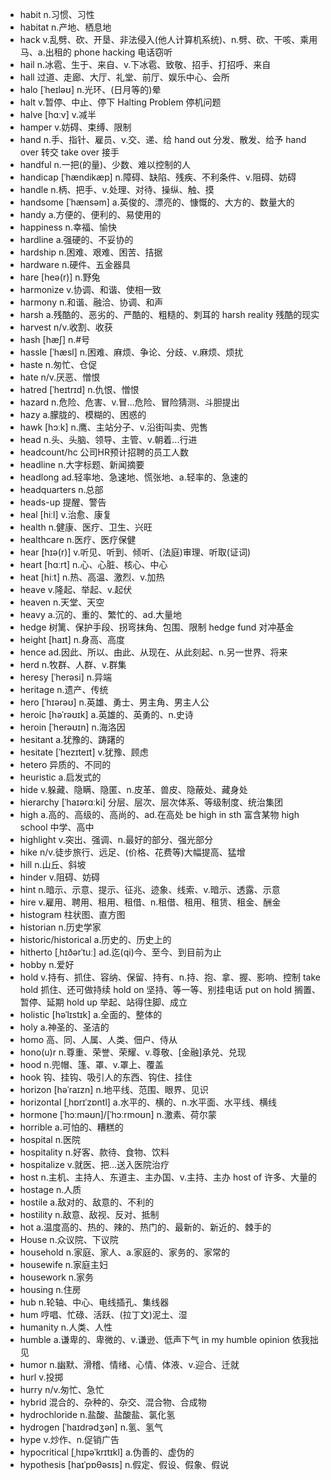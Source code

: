 - habit n.习惯、习性
- habitat n.产地、栖息地
- hack v.乱劈、砍、开垦、非法侵入(他人计算机系统)、n.劈、砍、干咳、乘用马、a.出租的  phone hacking 电话窃听
- hail n.冰雹、生于、来自、v.下冰雹、致敬、招手、打招呼、来自
- hall 过道、走廊、大厅、礼堂、前厅、娱乐中心、会所
- halo [ˈheɪləʊ] n.光环、(日月等的)晕
- halt v.暂停、中止、停下  Halting Problem 停机问题
- halve [hɑːv] v.减半
- hamper v.妨碍、束缚、限制
- hand n.手、指针、雇员、v.交、递、给 hand out 分发、散发、给予  hand over 转交  take over 接手
- handful n.一把(的量)、少数、难以控制的人
- handicap [ˈhændikæp] n.障碍、缺陷、残疾、不利条件、v.阻碍、妨碍
- handle n.柄、把手、v.处理、对待、操纵、触、摸
- handsome [ˈhænsəm] a.英俊的、漂亮的、慷慨的、大方的、数量大的
- handy a.方便的、便利的、易使用的
- happiness n.幸福、愉快
- hardline a.强硬的、不妥协的
- hardship n.困难、艰难、困苦、拮据
- hardware n.硬件、五金器具
- hare [heə(r)] n.野兔
- harmonize v.协调、和谐、使相一致
- harmony n.和谐、融洽、协调、和声
- harsh a.残酷的、恶劣的、严酷的、粗糙的、刺耳的  harsh reality 残酷的现实
- harvest n/v.收割、收获
- hash [hæʃ] n.#号
- hassle [ˈhæsl] n.困难、麻烦、争论、分歧、v.麻烦、烦扰
- haste n.匆忙、仓促
- hate n/v.厌恶、憎恨
- hatred [ˈheɪtrɪd] n.仇恨、憎恨
- hazard n.危险、危害、v.冒...危险、冒险猜测、斗胆提出
- hazy a.朦胧的、模糊的、困惑的
- hawk [hɔːk] n.鹰、主站分子、v.沿街叫卖、兜售
- head n.头、头脑、领导、主管、v.朝着...行进
- headcount/hc 公司HR预计招聘的员工人数 
- headline n.大字标题、新闻摘要
- headlong ad.轻率地、急速地、慌张地、a.轻率的、急速的
- headquarters n.总部
- heads-up 提醒、警告
- heal [hiːl] v.治愈、康复
- health n.健康、医疗、卫生、兴旺
- healthcare n.医疗、医疗保健
- hear [hɪə(r)] v.听见、听到、倾听、(法庭)审理、听取(证词)
- heart [hɑːrt] n.心、心脏、核心、中心
- heat [hiːt] n.热、高温、激烈、v.加热
- heave v.隆起、举起、v.起伏
- heaven n.天堂、天空
- heavy a.沉的、重的、繁忙的、ad.大量地
- hedge 树篱、保护手段、拐弯抹角、包围、限制  hedge fund 对冲基金
- height [haɪt] n.身高、高度
- hence ad.因此、所以、由此、从现在、从此刻起、n.另一世界、将来
- herd n.牧群、人群、v.群集
- heresy [ˈherəsi] n.异端
- heritage n.遗产、传统
- hero [ˈhɪərəʊ] n.英雄、勇士、男主角、男主人公
- heroic [həˈrəʊɪk] a.英雄的、英勇的、n.史诗
- heroin [ˈherəʊɪn] n.海洛因
- hesitant a.犹豫的、踌躇的
- hesitate [ˈhezɪteɪt] v.犹豫、顾虑
- hetero 异质的、不同的
- heuristic a.启发式的
- hide v.躲藏、隐瞒、隐匿、n.皮革、兽皮、隐蔽处、藏身处
- hierarchy [ˈhaɪərɑːki] 分层、层次、层次体系、等级制度、统治集团
- high a.高的、高级的、高尚的、ad.在高处  be high in sth 富含某物  high school 中学、高中
- highlight v.突出、强调、n.最好的部分、强光部分
- hike n/v.徒步旅行、远足、(价格、花费等)大幅提高、猛增
- hill n.山丘、斜坡
- hinder v.阻碍、妨碍
- hint n.暗示、示意、提示、征兆、迹象、线索、v.暗示、透露、示意
- hire v.雇用、聘用、租用、租借、n.租借、租用、租赁、租金、酬金
- histogram 柱状图、直方图
- historian n.历史学家
- historic/historical a.历史的、历史上的
- hitherto [ˌhɪðərˈtuː] ad.迄(qi)今、至今、到目前为止
- hobby n.爱好
- hold v.持有、抓住、容纳、保留、持有、n.持、抱、拿、握、影响、控制  take hold 抓住、还可做持续  hold on 坚持、等一等、别挂电话  put on hold 搁置、暂停、延期  hold up 举起、站得住脚、成立
- holistic [həˈlɪstɪk] a.全面的、整体的
- holy a.神圣的、圣洁的
- homo 高、同、人属、人类、佃户、侍从
- hono(u)r n.尊重、荣誉、荣耀、v.尊敬、[金融]承兑、兑现
- hood n.兜帽、篷、罩、v.罩上、覆盖
- hook 钩、挂钩、吸引人的东西、钩住、挂住
- horizon [həˈraɪzn] n.地平线、范围、眼界、见识
- horizontal [ˌhɒrɪˈzɒntl] a.水平的、横的、n.水平面、水平线、横线
- hormone [ˈhɔːməʊn]/[ˈhɔːrmoʊn] n.激素、荷尔蒙
- horrible a.可怕的、糟糕的
- hospital n.医院
- hospitality n.好客、款待、食物、饮料
- hospitalize v.就医、把...送入医院治疗
- host n.主机、主持人、东道主、主办国、v.主持、主办  host of 许多、大量的
- hostage n.人质
- hostile a.敌对的、敌意的、不利的
- hostility n.敌意、敌视、反对、抵制
- hot a.温度高的、热的、辣的、热门的、最新的、新近的、棘手的
- House n.众议院、下议院
- household n.家庭、家人、a.家庭的、家务的、家常的
- housewife n.家庭主妇
- housework n.家务
- housing n.住房
- hub n.轮轴、中心、电线插孔、集线器
- hum 哼唱、忙碌、活跃、(拉丁文)泥土、湿
- humanity n.人类、人性
- humble a.谦卑的、卑微的、v.谦逊、低声下气 in my humble opinion 依我拙见
- humor n.幽默、滑稽、情绪、心情、体液、v.迎合、迁就
- hurl v.投掷
- hurry n/v.匆忙、急忙
- hybrid 混合的、杂种的、杂交、混合物、合成物
- hydrochloride n.盐酸、盐酸盐、氯化氢
- hydrogen [ˈhaɪdrədʒən] n.氢、氢气
- hype v.炒作、n.促销广告
- hypocritical [ˌhɪpəˈkrɪtɪkl] a.伪善的、虚伪的
- hypothesis [haɪˈpɒθəsɪs] n.假定、假设、假象、假说